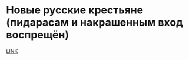 # Новые русские крестьяне (пидарасам и накрашенным вход воспрещён)



[LINK](https://varlamov.ru/2574524.html)